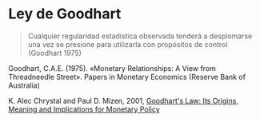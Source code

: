 # Ley de Goodhart
>Cualquier regularidad estadística observada tenderá a desplomarse una vez se presione para utilizarla con propósitos de control (Goodhart 1975)

Goodhart, C.A.E. (1975). «Monetary Relationships: A View from Threadneedle Street». Papers in Monetary Economics (Reserve Bank of Australia)

K. Alec Chrystal and Paul D. Mizen, 2001, [Goodhart's Law: Its Origins, Meaning and Implications for Monetary Policy](http://cyberlibris.typepad.com/blog/files/Goodharts_Law.pdf)
